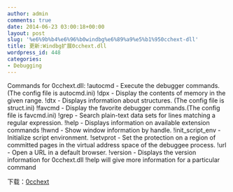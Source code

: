 ```yaml
---
author: admin
comments: true
date: 2014-06-23 03:00:18+00:00
layout: post
slug: '%e6%9b%b4%e6%96%b0windbg%e6%89%a9%e5%b1%950cchext-dll'
title: 更新:Windbg扩展0cchext.dll
wordpress_id: 448
categories:
- Debugging
---
```


Commands for 0cchext.dll:
  !autocmd         - Execute the debugger commands.(The config file is
                     autocmd.ini)
  !dpx             - Display the contents of memory in the given range.
  !dtx             - Displays information about structures. (The config file is
                     struct.ini)
  !favcmd          - Display the favorite debugger commands.(The config file is
                     favcmd.ini)
  !grep            - Search plain-text data sets for lines matching a regular
                     expression.
  !help            - Displays information on available extension commands
  !hwnd            - Show window information by handle.
  !init_script_env - Initialize script environment.
  !setvprot        - Set the protection on a region of committed pages in the
                     virtual address space of the debuggee process.
  !url             - Open a URL in a default browser.
  !version         - Displays the version information for 0cchext.dll
!help  will give more information for a particular command

下载：[0cchext](/uploads/2014/06/0cchext.zip)
